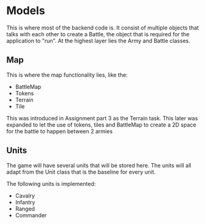 # Models
This is where most of the backend code is. It consist of multiple objects that talks with each other to create a Battle, the object that is required for the application to "run".
At the highest layer lies the Army and Battle classes.
## Map
This is where the map functionality lies, like the:
- BattleMap
- Tokens
- Terrain
- Tile

This was introduced in Assignment part 3 as the Terrain task. This later was expanded to let the use of tokens, tiles and BattleMap to create a 2D space for the battle to happen between 2 armies

## Units
The game will have several units that will be stored here.
The units will all adapt from the Unit class that is the baseline for every unit.

The following units is implemented:
-   Cavalry
-   Infantry
-   Ranged
-   Commander
